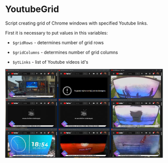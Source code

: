 # YoutubeGrid
Script creating grid of Chrome windows with specified Youtube links.

First it is necessary to put values in this variables:

* ```$gridRows``` - determines number of grid rows

* ```$gridColumns``` - determines number of grid columns

* ```$ytLinks``` - list of Youtube videos id's 

<p align="center">
  <img src="https://github.com/KonkowIT/YoutubeGrid/blob/main/img/grid.png" width="700"></br>
</p>

